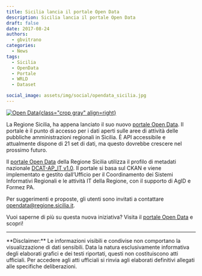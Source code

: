```yaml
---
title: Sicilia lancia il portale Open Data
description: Sicilia lancia il portale Open Data
draft: false
date: 2017-08-24
authors:
  - gbvitrano
categories:
  - News
tags:
  - Sicilia
  - OpenData
  - Portale
  - WRLD
  - Dataset

social_image: assets/img/social/opendata_sicilia.jpg  
--- 
```

<style>
.md-typeset code { background-color: #fff0;}  
.md-typeset pre>code { background-color: #fff0;}  
</style>
[![Open Data](../../../assets/img/social/opendata_sicilia.jpg "Sicilia lancia il portale Open Data" ){class="crop gray" align=right}](index.md)

La Regione Sicilia, ha appena lanciato il suo nuovo [portale Open Data](https://dati.regione.sicilia.it/). Il portale è il punto di accesso per i dati aperti sulle aree di attività delle pubbliche amministrazioni regionali in Sicilia. È API accessibile e attualmente dispone di 21 set di dati, ma questo dovrebbe crescere nel prossimo futuro.

Il [portale Open Data](https://dati.regione.sicilia.it/) della Regione Sicilia utilizza il profilo di metadati nazionale [DCAT-AP\_IT v1.0](http://linee-guida-cataloghi-dati-profilo-dcat-ap-it.readthedocs.io/it/latest/index.html). Il portale si basa sul CKAN e viene implementato e gestito dall’Ufficio per il Coordinamento dei Sistemi Informativi Regionali e le attività IT della Regione, con il supporto di AgID e Formez PA. <!-- more -->

Per suggerimenti e proposte, gli utenti sono invitati a contattare opendata@regione.sicilia.it.

Vuoi saperne di più su questa nuova iniziativa? Visita il [portale Open Data](https://dati.regione.sicilia.it/) e scopri!

<hr>
**Disclaimer:** Le informazioni visibili e condivise non comportano la visualizzazione di dati sensibili. Data la natura esclusivamente informativa degli elaborati grafici e dei testi riportati, questi non costituiscono atti ufficiali. Per accedere agli atti ufficiali si rinvia agli elaborati definitivi allegati alle specifiche deliberazioni.